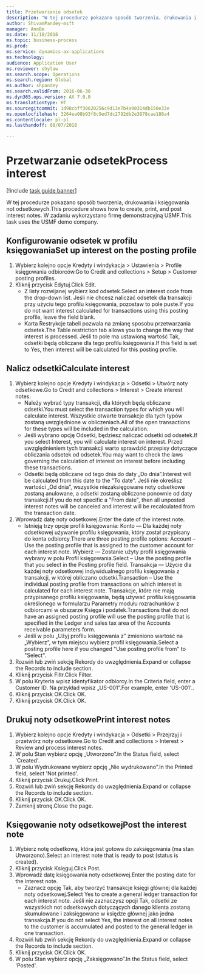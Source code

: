```yaml
--- 
title: Przetwarzanie odsetek
description: "W tej procedurze pokazano sposób tworzenia, drukowania i księgowania not odsetkowych."
author: ShivamPandey-msft
manager: AnnBe
ms.date: 11/10/2016
ms.topic: business-process
ms.prod: 
ms.service: dynamics-ax-applications
ms.technology: 
audience: Application User
ms.reviewer: shylaw
ms.search.scope: Operations
ms.search.region: Global
ms.author: shpandey
ms.search.validFrom: 2016-06-30
ms.dyn365.ops.version: AX 7.0.0
ms.translationtype: HT
ms.sourcegitcommit: 1d98cbff30620256c9d13e7b4a90314db150e33e
ms.openlocfilehash: 3264ea08b93f8c9ed7dc2792db2e3878cae188a4
ms.contentlocale: pl-pl
ms.lasthandoff: 08/07/2018

---
```

# <a name="process-interest"></a><span data-ttu-id="a25a2-103">Przetwarzanie odsetek</span><span class="sxs-lookup"><span data-stu-id="a25a2-103">Process interest</span></span>

[!include [task guide banner](../../includes/task-guide-banner.md)]

<span data-ttu-id="a25a2-104">W tej procedurze pokazano sposób tworzenia, drukowania i księgowania not odsetkowych.</span><span class="sxs-lookup"><span data-stu-id="a25a2-104">This procedure shows how to create, print, and post interest notes.</span></span> <span data-ttu-id="a25a2-105">W zadaniu wykorzystano firmę demonstracyjną USMF.</span><span class="sxs-lookup"><span data-stu-id="a25a2-105">This task uses the USMF demo company.</span></span>


## <a name="set-up-interest-on-the-posting-profile"></a><span data-ttu-id="a25a2-106">Konfigurowanie odsetek w profilu księgowania</span><span class="sxs-lookup"><span data-stu-id="a25a2-106">Set up interest on the posting profile</span></span>
1. <span data-ttu-id="a25a2-107">Wybierz kolejno opcje Kredyty i windykacja > Ustawienia > Profile księgowania odbiorców.</span><span class="sxs-lookup"><span data-stu-id="a25a2-107">Go to Credit and collections > Setup > Customer posting profiles.</span></span>
2. <span data-ttu-id="a25a2-108">Kliknij przycisk Edytuj.</span><span class="sxs-lookup"><span data-stu-id="a25a2-108">Click Edit.</span></span>
    * <span data-ttu-id="a25a2-109">Z listy rozwijanej wybierz kod odsetek.</span><span class="sxs-lookup"><span data-stu-id="a25a2-109">Select an interest code from the drop-down list.</span></span> <span data-ttu-id="a25a2-110">Jeśli nie chcesz naliczać odsetek dla transakcji przy użyciu tego profilu księgowania, pozostaw to pole puste.</span><span class="sxs-lookup"><span data-stu-id="a25a2-110">If you do not want interest calculated for transactions using this posting profile, leave the field blank.</span></span>  
    * <span data-ttu-id="a25a2-111">Karta Restrykcje tabeli pozwala na zmianę sposobu przetwarzania odsetek.</span><span class="sxs-lookup"><span data-stu-id="a25a2-111">The Table restriction tab allows you to change the way that interest is processed.</span></span> <span data-ttu-id="a25a2-112">Jeśli to pole ma ustawioną wartość Tak, odsetki będą obliczane dla tego profilu księgowania.</span><span class="sxs-lookup"><span data-stu-id="a25a2-112">If this field is set to Yes, then interest will be calculated for this posting profile.</span></span>  

## <a name="calculate-interest"></a><span data-ttu-id="a25a2-113">Nalicz odsetki</span><span class="sxs-lookup"><span data-stu-id="a25a2-113">Calculate interest</span></span>
1. <span data-ttu-id="a25a2-114">Wybierz kolejno opcje Kredyty i windykacja > Odsetki > Utwórz noty odsetkowe.</span><span class="sxs-lookup"><span data-stu-id="a25a2-114">Go to Credit and collections > Interest > Create interest notes.</span></span>
    * <span data-ttu-id="a25a2-115">Należy wybrać typy transakcji, dla których będą obliczane odsetki.</span><span class="sxs-lookup"><span data-stu-id="a25a2-115">You must select the transaction types for which you will calculate interest.</span></span> <span data-ttu-id="a25a2-116">Wszystkie otwarte transakcje dla tych typów zostaną uwzględnione w obliczeniach.</span><span class="sxs-lookup"><span data-stu-id="a25a2-116">All of the open transactions for these types will be included in the calculation.</span></span>  
    * <span data-ttu-id="a25a2-117">Jeśli wybrano opcję Odsetki, będziesz naliczać odsetki od odsetek.</span><span class="sxs-lookup"><span data-stu-id="a25a2-117">If you select Interest, you will calculate interest on interest.</span></span> <span data-ttu-id="a25a2-118">Przed uwzględnieniem tych transakcji warto sprawdzić przepisy dotyczące obliczania odsetek od odsetek.</span><span class="sxs-lookup"><span data-stu-id="a25a2-118">You may want to check the laws governing the calculation of interest on interest before including these transactions.</span></span>  
    * <span data-ttu-id="a25a2-119">Odsetki będą obliczane od tego dnia do daty „Do dnia”.</span><span class="sxs-lookup"><span data-stu-id="a25a2-119">Interest will be calculated from this date to the "To date".</span></span> <span data-ttu-id="a25a2-120">Jeśli nie określisz wartości „Od dnia”, wszystkie niezaksięgowane noty odsetkowe zostaną anulowane, a odsetki zostaną obliczone ponownie od daty transakcji.</span><span class="sxs-lookup"><span data-stu-id="a25a2-120">If you do not specific a "From date", then all unposted interest notes will be canceled and interest will be recalculated from the transaction date.</span></span>  
2. <span data-ttu-id="a25a2-121">Wprowadź datę noty odsetkowej.</span><span class="sxs-lookup"><span data-stu-id="a25a2-121">Enter the date of the interest note.</span></span>
    * <span data-ttu-id="a25a2-122">Istnieją trzy opcje profili księgowania:   Konto — Dla każdej noty odsetkowej używanie profilu księgowania, który został przypisany do konta odbiorcy.</span><span class="sxs-lookup"><span data-stu-id="a25a2-122">There are three posting profile options:   Account – Use the posting profile that is assigned to the customer account for each interest note.</span></span>   <span data-ttu-id="a25a2-123">Wybierz — Zostanie użyty profil księgowania wybrany w polu Profil księgowania.</span><span class="sxs-lookup"><span data-stu-id="a25a2-123">Select – Use the posting profile that you select in the Posting profile field.</span></span>   <span data-ttu-id="a25a2-124">Transakcja — Użycie dla każdej noty odsetkowej indywidualnego profilu księgowania z transakcji, w której obliczano odsetki.</span><span class="sxs-lookup"><span data-stu-id="a25a2-124">Transaction – Use the individual posting profile from transactions on which interest is calculated for each interest note.</span></span> <span data-ttu-id="a25a2-125">Transakcje, które nie mają przypisanego profilu księgowania, będą używać profilu księgowania określonego w formularzu Parametry modułu rozrachunków z odbiorcami w obszarze Księga i podatek.</span><span class="sxs-lookup"><span data-stu-id="a25a2-125">Transactions that do not have an assigned posting profile will use the posting profile that is specified in the Ledger and sales tax area of the Accounts receivable parameters form.</span></span>  
    * <span data-ttu-id="a25a2-126">Jeśli w polu „Użyj profilu księgowania z” zmieniono wartość na „Wybierz”, w tym miejscu wybierz profil księgowania.</span><span class="sxs-lookup"><span data-stu-id="a25a2-126">Select a posting profile here if you changed "Use posting profile from" to "Select".</span></span>  
3. <span data-ttu-id="a25a2-127">Rozwiń lub zwiń sekcję Rekordy do uwzględnienia.</span><span class="sxs-lookup"><span data-stu-id="a25a2-127">Expand or collapse the Records to include section.</span></span>
4. <span data-ttu-id="a25a2-128">Kliknij przycisk Filtr.</span><span class="sxs-lookup"><span data-stu-id="a25a2-128">Click Filter.</span></span>
5. <span data-ttu-id="a25a2-129">W polu Kryteria wpisz identyfikator odbiorcy.</span><span class="sxs-lookup"><span data-stu-id="a25a2-129">In the Criteria field, enter a Customer ID.</span></span> <span data-ttu-id="a25a2-130">Na przykład wpisz „US-001”.</span><span class="sxs-lookup"><span data-stu-id="a25a2-130">For example, enter 'US-001'..</span></span>
6. <span data-ttu-id="a25a2-131">Kliknij przycisk OK.</span><span class="sxs-lookup"><span data-stu-id="a25a2-131">Click OK.</span></span>
7. <span data-ttu-id="a25a2-132">Kliknij przycisk OK.</span><span class="sxs-lookup"><span data-stu-id="a25a2-132">Click OK.</span></span>

## <a name="print-interest-notes"></a><span data-ttu-id="a25a2-133">Drukuj noty odsetkowe</span><span class="sxs-lookup"><span data-stu-id="a25a2-133">Print interest notes</span></span>
1. <span data-ttu-id="a25a2-134">Wybierz kolejno opcje Kredyty i windykacja > Odsetki > Przejrzyj i przetwórz noty odsetkowe.</span><span class="sxs-lookup"><span data-stu-id="a25a2-134">Go to Credit and collections > Interest > Review and process interest notes.</span></span>
2. <span data-ttu-id="a25a2-135">W polu Stan wybierz opcję „Utworzono”.</span><span class="sxs-lookup"><span data-stu-id="a25a2-135">In the Status field, select 'Created'.</span></span>
3. <span data-ttu-id="a25a2-136">W polu Wydrukowane wybierz opcję „Nie wydrukowano”.</span><span class="sxs-lookup"><span data-stu-id="a25a2-136">In the Printed field, select 'Not printed'.</span></span>
4. <span data-ttu-id="a25a2-137">Kliknij przycisk Drukuj.</span><span class="sxs-lookup"><span data-stu-id="a25a2-137">Click Print.</span></span>
5. <span data-ttu-id="a25a2-138">Rozwiń lub zwiń sekcję Rekordy do uwzględnienia.</span><span class="sxs-lookup"><span data-stu-id="a25a2-138">Expand or collapse the Records to include section.</span></span>
6. <span data-ttu-id="a25a2-139">Kliknij przycisk OK.</span><span class="sxs-lookup"><span data-stu-id="a25a2-139">Click OK.</span></span>
7. <span data-ttu-id="a25a2-140">Zamknij stronę.</span><span class="sxs-lookup"><span data-stu-id="a25a2-140">Close the page.</span></span>

## <a name="post-the-interest-note"></a><span data-ttu-id="a25a2-141">Księgowanie noty odsetkowej</span><span class="sxs-lookup"><span data-stu-id="a25a2-141">Post the interest note</span></span>
1. <span data-ttu-id="a25a2-142">Wybierz notę odsetkową, która jest gotowa do zaksięgowania (ma stan Utworzono).</span><span class="sxs-lookup"><span data-stu-id="a25a2-142">Select an interest note that is ready to post (status is created).</span></span>
2. <span data-ttu-id="a25a2-143">Kliknij przycisk Księguj.</span><span class="sxs-lookup"><span data-stu-id="a25a2-143">Click Post.</span></span>
3. <span data-ttu-id="a25a2-144">Wprowadź datę księgowania noty odsetkowej.</span><span class="sxs-lookup"><span data-stu-id="a25a2-144">Enter the posting date for the interest note.</span></span>
    * <span data-ttu-id="a25a2-145">Zaznacz opcję Tak, aby tworzyć transakcje księgi głównej dla każdej noty odsetkowej.</span><span class="sxs-lookup"><span data-stu-id="a25a2-145">Select Yes to create a general ledger transaction for each interest note.</span></span>     <span data-ttu-id="a25a2-146">Jeśli nie zaznaczysz opcji Tak, odsetki ze wszystkich not odsetkowych dotyczących danego klienta zostaną skumulowane i zaksięgowane w księdze głównej jako jedna transakcja.</span><span class="sxs-lookup"><span data-stu-id="a25a2-146">If you do not select Yes, the interest on all interest notes to the customer is accumulated and posted to the general ledger in one transaction.</span></span>  
4. <span data-ttu-id="a25a2-147">Rozwiń lub zwiń sekcję Rekordy do uwzględnienia.</span><span class="sxs-lookup"><span data-stu-id="a25a2-147">Expand or collapse the Records to include section.</span></span>
5. <span data-ttu-id="a25a2-148">Kliknij przycisk OK.</span><span class="sxs-lookup"><span data-stu-id="a25a2-148">Click OK.</span></span>
6. <span data-ttu-id="a25a2-149">W polu Stan wybierz opcję „Zaksięgowano”.</span><span class="sxs-lookup"><span data-stu-id="a25a2-149">In the Status field, select 'Posted'.</span></span>


